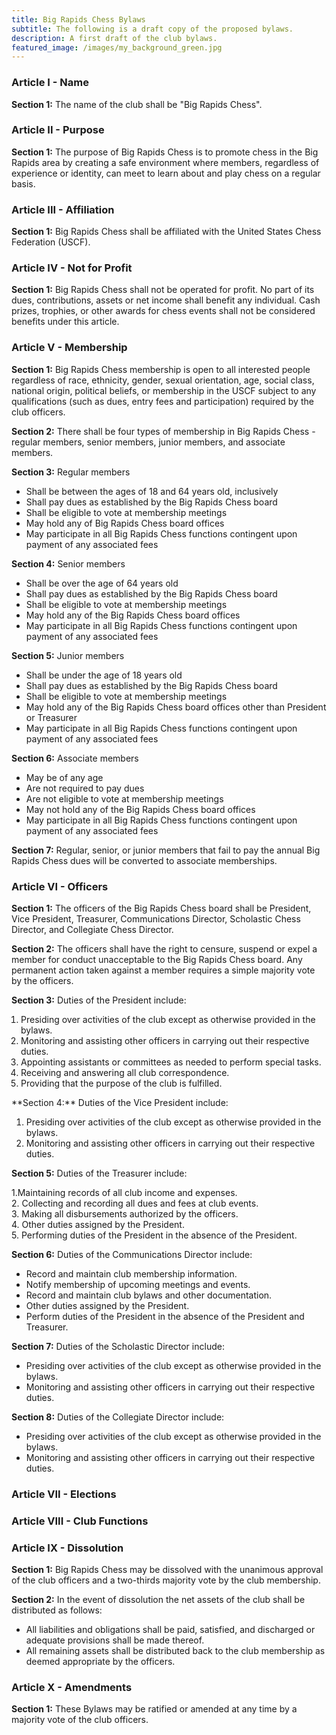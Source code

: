 ```yaml
---
title: Big Rapids Chess Bylaws
subtitle: The following is a draft copy of the proposed bylaws.
description: A first draft of the club bylaws.
featured_image: /images/my_background_green.jpg
---
```


### Article I - Name

**Section 1:** The name of the club shall be "Big Rapids Chess".

### Article II - Purpose

**Section 1:** The purpose of Big Rapids Chess is to promote chess in the Big Rapids area by creating a safe environment where members, regardless of experience or identity, can meet to learn about and play chess on a regular basis.

### Article III - Affiliation

**Section 1:** Big Rapids Chess shall be affiliated with the United States Chess Federation (USCF).

### Article IV - Not for Profit

**Section 1:** Big Rapids Chess shall not be operated for profit. No part of its dues, contributions, assets or net income shall benefit any individual. Cash prizes, trophies, or other awards for chess events shall not be considered benefits under this article.

### Article V - Membership

**Section 1:** Big Rapids Chess membership is open to all interested people regardless of race, ethnicity, gender, sexual orientation, age, social class, national origin, political beliefs, or membership in the USCF subject to any qualifications (such as dues, entry fees and participation) required by the club officers.

**Section 2:** There shall be four types of membership in Big Rapids Chess - regular members, senior members, junior members, and associate members.

**Section 3:** Regular members 
* Shall be between the ages of 18 and 64 years old, inclusively 
* Shall pay dues as established by the Big Rapids Chess board
* Shall be eligible to vote at membership meetings
* May hold any of Big Rapids Chess board offices
* May participate in all Big Rapids Chess functions contingent upon payment of any associated fees

**Section 4:** Senior members
* Shall be over the age of 64 years old
* Shall pay dues as established by the Big Rapids Chess board
* Shall be eligible to vote at membership meetings
* May hold any of the Big Rapids Chess board offices
* May participate in all Big Rapids Chess functions contingent upon payment of any associated fees

**Section 5:** Junior members
* Shall be under the age of 18 years old 
* Shall pay dues as established by the Big Rapids Chess board
* Shall be eligible to vote at membership meetings
* May hold any of the Big Rapids Chess board offices other than President or Treasurer
* May participate in all Big Rapids Chess functions contingent upon payment of any associated fees

**Section 6:** Associate members
* May be of any age 
* Are not required to pay dues 
* Are not eligible to vote at membership meetings
* May not hold any of the Big Rapids Chess board offices
* May participate in all Big Rapids Chess functions contingent upon payment of any associated fees

**Section 7:** Regular, senior, or junior members that fail to pay the annual Big Rapids Chess dues will be converted to associate memberships.

### Article VI - Officers

**Section 1:** The officers of the Big Rapids Chess board shall be President, Vice President, Treasurer, Communications Director, Scholastic Chess Director, and Collegiate Chess Director.

**Section 2:** The officers shall have the right to censure, suspend or expel a member for conduct unacceptable to the Big Rapids Chess board. Any permanent action taken against a member requires a simple majority vote by the officers.

**Section 3:** Duties of the President include:
<ol style="padding-left: 15px;">
<li>Presiding over activities of the club except as otherwise provided in the bylaws.</li>  
<li>Monitoring and assisting other officers in carrying out their respective duties.</li>  
<li>Appointing assistants or committees as needed to perform special tasks.</li>  
<li>Receiving and answering all club correspondence.</li>  
<li>Providing that the purpose of the club is fulfilled.</li>  
</ol>
**Section 4:** Duties of the Vice President include:

1. Presiding over activities of the club except as otherwise provided in the bylaws.  
2. Monitoring and assisting other officers in carrying out their respective duties.  

**Section 5:** Duties of the Treasurer include:

1.Maintaining records of all club income and expenses.  
2. Collecting and recording all dues and fees at club events.  
3. Making all disbursements authorized by the officers.  
4. Other duties assigned by the President.  
5. Performing duties of the President in the absence of the President.  

**Section 6:** Duties of the Communications Director include:
* Record and maintain club membership information.
* Notify membership of upcoming meetings and events.
* Record and maintain club bylaws and other documentation.
* Other duties assigned by the President.
* Perform duties of the President in the absence of the President and Treasurer.

**Section 7:** Duties of the Scholastic Director include:
* Presiding over activities of the club except as otherwise provided in the bylaws.
* Monitoring and assisting other officers in carrying out their respective duties.

**Section 8:** Duties of the Collegiate Director include:
* Presiding over activities of the club except as otherwise provided in the bylaws.
* Monitoring and assisting other officers in carrying out their respective duties.

### Article VII - Elections

### Article VIII - Club Functions

### Article IX - Dissolution

**Section 1:** Big Rapids Chess may be dissolved with the unanimous approval of the club officers and a two-thirds majority vote by the club membership.

**Section 2:** In the event of dissolution the net assets of the club shall be distributed as follows:
* All liabilities and obligations shall be paid, satisfied, and discharged or adequate provisions shall be made thereof.
* All remaining assets shall be distributed back to the club membership as deemed appropriate by the officers.

### Article X - Amendments

**Section 1:** These Bylaws may be ratified or amended at any time by a majority vote of the club officers.
